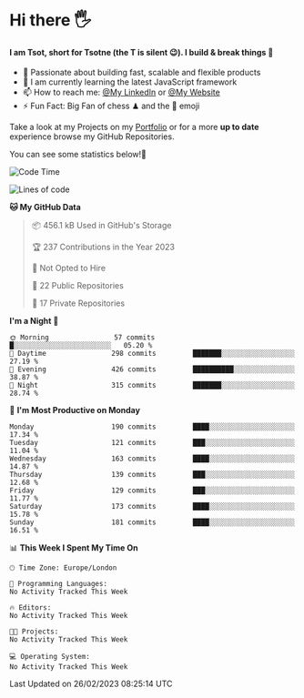 # Hi there :raised_hand_with_fingers_splayed:
#### I am Tsot, short for Tsotne (the T is silent :wink:). I build & break things :space_invader:
- :telescope: Passionate about building fast, scalable and flexible products
- :seedling: I am currently learning the latest JavaScript framework 
- :mailbox: How to reach me: [@My LinkedIn](https://www.linkedin.com/in/tsotne-gvadzabia/) or [@My Website](https://tsotne.co.uk/contact)
- :zap: Fun Fact: Big Fan of chess ♟ and the 👾 emoji

Take a look at my Projects on my [Portfolio](https://tsotne.co.uk/) or for a more **up to date** experience browse my GitHub Repositories.

You can see some statistics below!:space_invader:
<!--START_SECTION:waka-->
![Code Time](http://img.shields.io/badge/Code%20Time-761%20hrs%202%20mins-blue)

![Lines of code](https://img.shields.io/badge/From%20Hello%20World%20I%27ve%20Written-2.2%20million%20lines%20of%20code-blue)

**🐱 My GitHub Data** 

> 📦 456.1 kB Used in GitHub's Storage 
 > 
> 🏆 237 Contributions in the Year 2023
 > 
> 🚫 Not Opted to Hire
 > 
> 📜 22 Public Repositories 
 > 
> 🔑 17 Private Repositories 
 > 
**I'm a Night 🦉** 

```text
🌞 Morning                57 commits          █░░░░░░░░░░░░░░░░░░░░░░░░   05.20 % 
🌆 Daytime                298 commits         ███████░░░░░░░░░░░░░░░░░░   27.19 % 
🌃 Evening                426 commits         ██████████░░░░░░░░░░░░░░░   38.87 % 
🌙 Night                  315 commits         ███████░░░░░░░░░░░░░░░░░░   28.74 % 
```
📅 **I'm Most Productive on Monday** 

```text
Monday                   190 commits         ████░░░░░░░░░░░░░░░░░░░░░   17.34 % 
Tuesday                  121 commits         ███░░░░░░░░░░░░░░░░░░░░░░   11.04 % 
Wednesday                163 commits         ████░░░░░░░░░░░░░░░░░░░░░   14.87 % 
Thursday                 139 commits         ███░░░░░░░░░░░░░░░░░░░░░░   12.68 % 
Friday                   129 commits         ███░░░░░░░░░░░░░░░░░░░░░░   11.77 % 
Saturday                 173 commits         ████░░░░░░░░░░░░░░░░░░░░░   15.78 % 
Sunday                   181 commits         ████░░░░░░░░░░░░░░░░░░░░░   16.51 % 
```


📊 **This Week I Spent My Time On** 

```text
🕑︎ Time Zone: Europe/London

💬 Programming Languages: 
No Activity Tracked This Week

🔥 Editors: 
No Activity Tracked This Week

🐱‍💻 Projects: 
No Activity Tracked This Week

💻 Operating System: 
No Activity Tracked This Week
```


 Last Updated on 26/02/2023 08:25:14 UTC
<!--END_SECTION:waka-->
